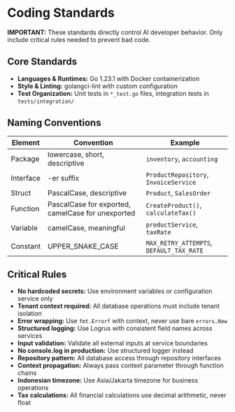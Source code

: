 # Coding Standards

**IMPORTANT:** These standards directly control AI developer behavior. Only include critical rules needed to prevent bad code.

## Core Standards

- **Languages & Runtimes:** Go 1.23.1 with Docker containerization
- **Style & Linting:** golangci-lint with custom configuration
- **Test Organization:** Unit tests in `*_test.go` files, integration tests in `tests/integration/`

## Naming Conventions

| Element | Convention | Example |
|---------|------------|---------|
| Package | lowercase, short, descriptive | `inventory`, `accounting` |
| Interface | -er suffix | `ProductRepository`, `InvoiceService` |
| Struct | PascalCase, descriptive | `Product`, `SalesOrder` |
| Function | PascalCase for exported, camelCase for unexported | `CreateProduct()`, `calculateTax()` |
| Variable | camelCase, meaningful | `productService`, `taxRate` |
| Constant | UPPER_SNAKE_CASE | `MAX_RETRY_ATTEMPTS`, `DEFAULT_TAX_RATE` |

## Critical Rules

- **No hardcoded secrets:** Use environment variables or configuration service only
- **Tenant context required:** All database operations must include tenant isolation
- **Error wrapping:** Use `fmt.Errorf` with context, never use bare `errors.New`
- **Structured logging:** Use Logrus with consistent field names across services
- **Input validation:** Validate all external inputs at service boundaries
- **No console.log in production:** Use structured logger instead
- **Repository pattern:** All database access through repository interfaces
- **Context propagation:** Always pass context parameter through function chains
- **Indonesian timezone:** Use Asia/Jakarta timezone for business operations
- **Tax calculations:** All financial calculations use decimal arithmetic, never float
